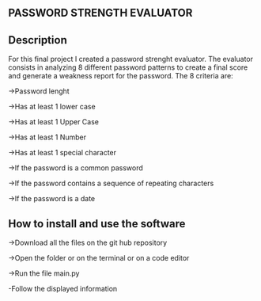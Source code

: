 PASSWORD STRENGTH EVALUATOR
-----------------------------
Description
------------
For this final project I created a password strenght evaluator. The evaluator consists in analyzing 8 different password patterns to create a final score and generate a weakness report for the password. The 8 criteria are:

->Password lenght

->Has at least 1 lower case

->Has at least 1 Upper Case

->Has at least 1 Number

->Has at least 1 special character

->If the password is a common password

->If the password contains a sequence of repeating characters

->If the password is a date

How to install and use the software
------------------
->Download all the files on the git hub repository

->Open the folder or on the terminal or on a code editor

->Run the file main.py

-Follow the displayed information